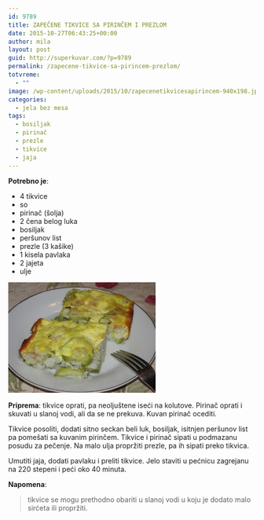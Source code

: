 ```yaml
---
id: 9789
title: ZAPEČENE TIKVICE SA PIRINČEM I PREZLOM
date: 2015-10-27T06:43:25+00:00
author: mila
layout: post
guid: http://superkuvar.com/?p=9789
permalink: /zapecene-tikvice-sa-pirincem-prezlom/
totvreme:
  - ""
image: /wp-content/uploads/2015/10/zapecenetikvicesapirincem-940x198.jpg
categories:
  - jela bez mesa
tags:
  - bosiljak
  - pirinač
  - prezle
  - tikvice
  - jaja
---
```

**Potrebno je**:  
* 4 tikvice  
* so  
* pirinač (šolja)  
* 2 čena belog luka  
* bosiljak  
* peršunov list  
* prezle (3 kašike)  
* 1 kisela pavlaka  
* 2 jajeta  
* ulje

<img class="alignnone wp-image-9792 size-medium" src="/wp-content/uploads/2015/10/zapecenetikvicesapirincem-300x225.jpg" alt="zapecenetikvicesapirincem" width="300" height="225" /> 

**Priprema**: tikvice oprati, pa neoljuštene iseći na kolutove. Pirinač oprati i skuvati u slanoj vodi, ali da se ne prekuva. Kuvan pirinač ocediti.

Tikvice posoliti, dodati sitno seckan beli luk, bosiljak, isitnjen peršunov list pa pomešati sa kuvanim pirinčem. Tikvice i pirinač sipati u podmazanu posudu za pečenje. Na malo ulja propržiti prezle, pa ih sipati preko tikvica.

Umutiti jaja, dodati pavlaku i preliti tikvice. Jelo staviti u pećnicu zagrejanu na 220 stepeni i peći oko 40 minuta.

**Napomena**: 
> tikvice se mogu prethodno obariti u slanoj vodi u koju je dodato malo sirćeta ili propržiti.